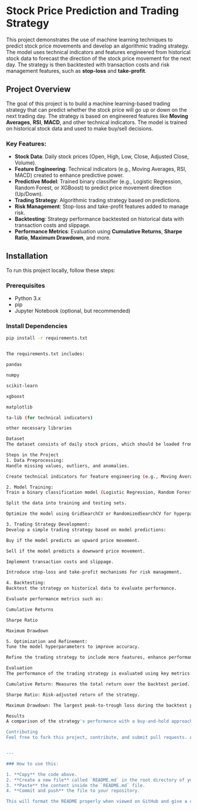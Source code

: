 # Stock Price Prediction and Trading Strategy

This project demonstrates the use of machine learning techniques to predict stock price movements and develop an algorithmic trading strategy. The model uses technical indicators and features engineered from historical stock data to forecast the direction of the stock price movement for the next day. The strategy is then backtested with transaction costs and risk management features, such as **stop-loss** and **take-profit**.

## Project Overview

The goal of this project is to build a machine learning-based trading strategy that can predict whether the stock price will go up or down on the next trading day. The strategy is based on engineered features like **Moving Averages**, **RSI**, **MACD**, and other technical indicators. The model is trained on historical stock data and used to make buy/sell decisions.

### Key Features:
- **Stock Data**: Daily stock prices (Open, High, Low, Close, Adjusted Close, Volume).
- **Feature Engineering**: Technical indicators (e.g., Moving Averages, RSI, MACD) created to enhance predictive power.
- **Predictive Model**: Trained binary classifier (e.g., Logistic Regression, Random Forest, or XGBoost) to predict price movement direction (Up/Down).
- **Trading Strategy**: Algorithmic trading strategy based on predictions.
- **Risk Management**: Stop-loss and take-profit features added to manage risk.
- **Backtesting**: Strategy performance backtested on historical data with transaction costs and slippage.
- **Performance Metrics**: Evaluation using **Cumulative Returns**, **Sharpe Ratio**, **Maximum Drawdown**, and more.

## Installation

To run this project locally, follow these steps:

### Prerequisites

- Python 3.x
- pip
- Jupyter Notebook (optional, but recommended)

### Install Dependencies

```bash
pip install -r requirements.txt


The requirements.txt includes:

pandas

numpy

scikit-learn

xgboost

matplotlib

ta-lib (for technical indicators)

other necessary libraries

Dataset
The dataset consists of daily stock prices, which should be loaded from a CSV or API source such as Yahoo Finance or Alpha Vantage. Make sure to prepare your dataset before training the model.

Steps in the Project
1. Data Preprocessing:
Handle missing values, outliers, and anomalies.

Create technical indicators for feature engineering (e.g., Moving Averages, RSI, MACD).

2. Model Training:
Train a binary classification model (Logistic Regression, Random Forest, or XGBoost) to predict the direction of the price movement.

Split the data into training and testing sets.

Optimize the model using GridSearchCV or RandomizedSearchCV for hyperparameter tuning.

3. Trading Strategy Development:
Develop a simple trading strategy based on model predictions:

Buy if the model predicts an upward price movement.

Sell if the model predicts a downward price movement.

Implement transaction costs and slippage.

Introduce stop-loss and take-profit mechanisms for risk management.

4. Backtesting:
Backtest the strategy on historical data to evaluate performance.

Evaluate performance metrics such as:

Cumulative Returns

Sharpe Ratio

Maximum Drawdown

5. Optimization and Refinement:
Tune the model hyperparameters to improve accuracy.

Refine the trading strategy to include more features, enhance performance, and manage risk.

Evaluation
The performance of the trading strategy is evaluated using key metrics:

Cumulative Return: Measures the total return over the backtest period.

Sharpe Ratio: Risk-adjusted return of the strategy.

Maximum Drawdown: The largest peak-to-trough loss during the backtest period.

Results
A comparison of the strategy's performance with a buy-and-hold approach shows how the model’s predictions impact the overall performance. The addition of risk management rules (stop-loss and take-profit) further refines the strategy.

Contributing
Feel free to fork this project, contribute, and submit pull requests. All improvements and suggestions are welcome!


---

### How to use this:

1. **Copy** the code above.
2. **Create a new file** called `README.md` in the root directory of your GitHub repository.
3. **Paste** the content inside the `README.md` file.
4. **Commit and push** the file to your repository.

This will format the README properly when viewed on GitHub and give a clear explanation of your project, its setup, and its structure. Let me know if you need any changes!
